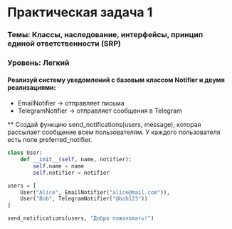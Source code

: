 # Практическая задача 1

### Темы: Классы, наследование, интерфейсы, принцип единой ответственности (SRP)  
### Уровень: Легкий

#### Реализуй систему уведомлений с базовым классом Notifier и двумя реализациями:
- EmailNotifier → отправляет письма
- TelegramNotifier → отправляет сообщения в Telegram

** Создай функцию send_notifications(users, message), которая рассылает сообщение всем пользователям. У каждого пользователя есть поле preferred_notifier.

``` python
class User:
    def __init__(self, name, notifier):
        self.name = name
        self.notifier = notifier

users = [
    User("Alice", EmailNotifier("alice@mail.com")),
    User("Bob", TelegramNotifier("@bob123"))
]

send_notifications(users, "Добро пожаловать!")
```

